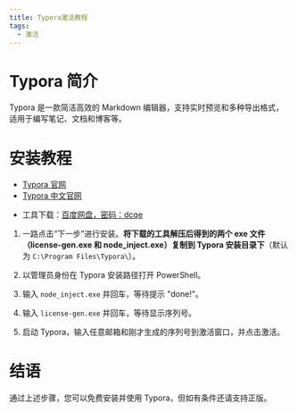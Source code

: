 ```yaml
---
title: Typora激活教程
tags:
  - 激活
---
```


# Typora 简介

Typora 是一款简洁高效的 Markdown 编辑器，支持实时预览和多种导出格式，适用于编写笔记、文档和博客等。

# 安装教程

+ [Typora 官网](https://typora.io)
+ [Typora 中文官网](https://typoraio.cn)
<!-- TODO: 添加自己的静态服务 -->
+ 工具下载：[百度网盘，密码：dcqe](https://pan.baidu.com/share/init?surl=gga2OZ732Xvig1QKn52NHQ)

1. 一路点击“下一步”进行安装。**将下载的工具解压后得到的两个 exe 文件（license-gen.exe 和 node_inject.exe）复制到 Typora 安装目录下**（默认为 `C:\Program Files\Typora\`）。

2. 以管理员身份在 Typora 安装路径打开 PowerShell。
3. 输入 `node_inject.exe` 并回车，等待提示 "done!"。
4. 输入 `license-gen.exe` 并回车，等待显示序列号。
5. 启动 Typora，输入任意邮箱和刚才生成的序列号到激活窗口，并点击激活。

# 结语

通过上述步骤，您可以免费安装并使用 Typora，但如有条件还请支持正版。
